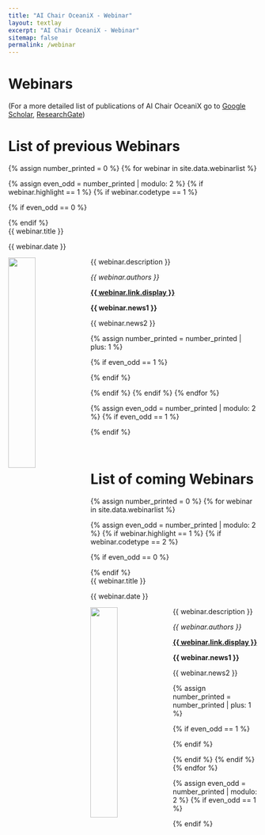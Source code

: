 ```yaml
---
title: "AI Chair OceaniX - Webinar"
layout: textlay
excerpt: "AI Chair OceaniX - Webinar"
sitemap: false
permalink: /webinar
---
```


# Webinars
(For a more detailed list of publications of AI Chair OceaniX <!--full list see [below](#full-list) or--> go to [Google Scholar](https://scholar.google.ch/citations?user=0donG7gAAAAJ), [ResearchGate](https://www.researchgate.net/profile/Ronan_Fablet))

# List of previous Webinars

{% assign number_printed = 0 %}
{% for webinar in site.data.webinarlist %}

{% assign even_odd = number_printed | modulo: 2 %}
{% if webinar.highlight == 1 %}
{% if webinar.codetype == 1 %}

{% if even_odd == 0 %}
<div class="row">
{% endif %}

<div class="col-sm-6 clearfix">
 <div class="well">
  <pubtit>{{ webinar.title }}</pubtit>
  <p>{{ webinar.date }} <br></p>
  <img src="{{ site.url }}{{ site.baseurl }}/images/webinarpic/{{ webinar.image }}" class="img-responsive" width="33%" style="float: left" />
  <p>{{ webinar.description }}</p>
  <p><em>{{ webinar.authors }}</em></p>
  <p><strong><a href="{{ webinar.link.url }}">{{ webinar.link.display }}</a></strong></p>
  <p class="text-danger"><strong> {{ webinar.news1 }}</strong></p>
  <p> {{ webinar.news2 }}</p>
 </div>
</div>

{% assign number_printed = number_printed | plus: 1 %}

{% if even_odd == 1 %}
</div>
{% endif %}

{% endif %}
{% endif %}
{% endfor %}

{% assign even_odd = number_printed | modulo: 2 %}
{% if even_odd == 1 %}
</div>
{% endif %}

<p> &nbsp; </p>

# List of coming Webinars

{% assign number_printed = 0 %}
{% for webinar in site.data.webinarlist %}

{% assign even_odd = number_printed | modulo: 2 %}
{% if webinar.highlight == 1 %}
{% if webinar.codetype == 2 %}

{% if even_odd == 0 %}
<div class="row">
{% endif %}

<div class="col-sm-6 clearfix">
 <div class="well">
  <pubtit>{{ webinar.title }}</pubtit>
  <p>{{ webinar.date }} <br> </p>
  <img src="{{ site.url }}{{ site.baseurl }}/images/webinarpic/{{ webinar.image }}" class="img-responsive" width="33%" style="float: left" />
  <p>{{ webinar.description }}</p>
  <p><em>{{ webinar.authors }}</em></p>
  <p><strong><a href="{{ webinar.link.url }}">{{ webinar.link.display }}</a></strong></p>
  <p class="text-danger"><strong> {{ webinar.news1 }}</strong></p>
  <p> {{ webinar.news2 }}</p>
 </div>
</div>

{% assign number_printed = number_printed | plus: 1 %}

{% if even_odd == 1 %}
</div>
{% endif %}

{% endif %}
{% endif %}
{% endfor %}

{% assign even_odd = number_printed | modulo: 2 %}
{% if even_odd == 1 %}
</div>
{% endif %}


